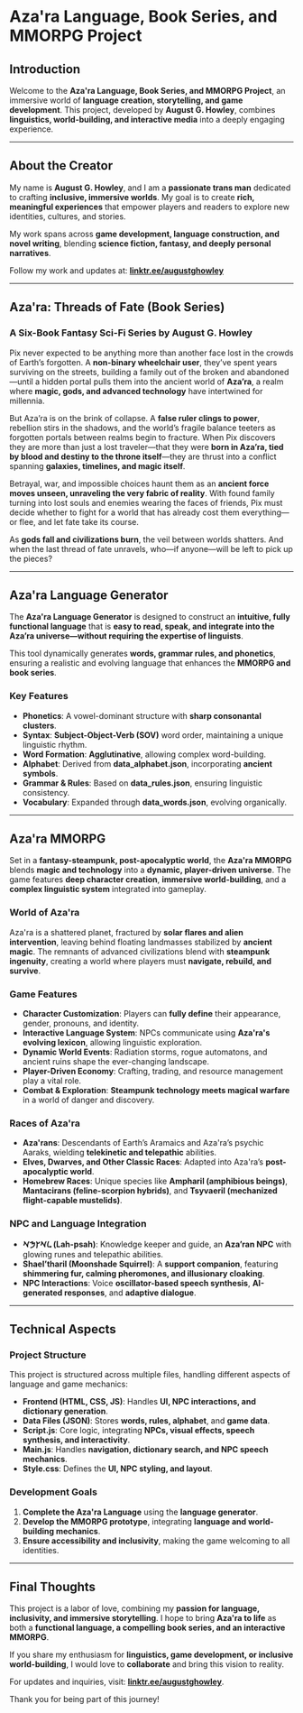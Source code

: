# **Aza'ra Language, Book Series, and MMORPG Project**

## **Introduction**
Welcome to the **Aza'ra Language, Book Series, and MMORPG Project**, an immersive world of **language creation, storytelling, and game development**. This project, developed by **August G. Howley**, combines **linguistics, world-building, and interactive media** into a deeply engaging experience.

---

## **About the Creator**
My name is **August G. Howley**, and I am a **passionate trans man** dedicated to crafting **inclusive, immersive worlds**. My goal is to create **rich, meaningful experiences** that empower players and readers to explore new identities, cultures, and stories.

My work spans across **game development, language construction, and novel writing**, blending **science fiction, fantasy, and deeply personal narratives**.

Follow my work and updates at: **[linktr.ee/augustghowley](https://linktr.ee/augustghowley)**

---

## **Aza'ra: Threads of Fate (Book Series)**
### **A Six-Book Fantasy Sci-Fi Series by August G. Howley**

Pix never expected to be anything more than another face lost in the crowds of Earth’s forgotten. A **non-binary wheelchair user**, they’ve spent years surviving on the streets, building a family out of the broken and abandoned—until a hidden portal pulls them into the ancient world of **Aza’ra**, a realm where **magic, gods, and advanced technology** have intertwined for millennia.

But Aza’ra is on the brink of collapse. A **false ruler clings to power**, rebellion stirs in the shadows, and the world’s fragile balance teeters as forgotten portals between realms begin to fracture. When Pix discovers they are more than just a lost traveler—that they were **born in Aza’ra, tied by blood and destiny to the throne itself**—they are thrust into a conflict spanning **galaxies, timelines, and magic itself**.

Betrayal, war, and impossible choices haunt them as an **ancient force moves unseen, unraveling the very fabric of reality**. With found family turning into lost souls and enemies wearing the faces of friends, Pix must decide whether to fight for a world that has already cost them everything—or flee, and let fate take its course.

As **gods fall and civilizations burn**, the veil between worlds shatters. And when the last thread of fate unravels, who—if anyone—will be left to pick up the pieces?

---

## **Aza'ra Language Generator**
The **Aza'ra Language Generator** is designed to construct an **intuitive, fully functional language** that is **easy to read, speak, and integrate into the Aza’ra universe—without requiring the expertise of linguists**.

This tool dynamically generates **words, grammar rules, and phonetics**, ensuring a realistic and evolving language that enhances the **MMORPG and book series**.

### **Key Features**
- **Phonetics**: A vowel-dominant structure with **sharp consonantal clusters**.
- **Syntax**: **Subject-Object-Verb (SOV)** word order, maintaining a unique linguistic rhythm.
- **Word Formation**: **Agglutinative**, allowing complex word-building.
- **Alphabet**: Derived from **data_alphabet.json**, incorporating **ancient symbols**.
- **Grammar & Rules**: Based on **data_rules.json**, ensuring linguistic consistency.
- **Vocabulary**: Expanded through **data_words.json**, evolving organically.

---

## **Aza'ra MMORPG**
Set in a **fantasy-steampunk, post-apocalyptic world**, the **Aza'ra MMORPG** blends **magic and technology** into a **dynamic, player-driven universe**. The game features **deep character creation**, **immersive world-building**, and a **complex linguistic system** integrated into gameplay.

### **World of Aza'ra**
Aza'ra is a shattered planet, fractured by **solar flares and alien intervention**, leaving behind floating landmasses stabilized by **ancient magic**. The remnants of advanced civilizations blend with **steampunk ingenuity**, creating a world where players must **navigate, rebuild, and survive**.

### **Game Features**
- **Character Customization**: Players can **fully define** their appearance, gender, pronouns, and identity.
- **Interactive Language System**: NPCs communicate using **Aza'ra's evolving lexicon**, allowing linguistic exploration.
- **Dynamic World Events**: Radiation storms, rogue automatons, and ancient ruins shape the ever-changing landscape.
- **Player-Driven Economy**: Crafting, trading, and resource management play a vital role.
- **Combat & Exploration**: **Steampunk technology meets magical warfare** in a world of danger and discovery.

### **Races of Aza'ra**
- **Aza'rans**: Descendants of Earth’s Aramaics and Aza'ra’s psychic Aaraks, wielding **telekinetic and telepathic** abilities.
- **Elves, Dwarves, and Other Classic Races**: Adapted into Aza'ra’s **post-apocalyptic world**.
- **Homebrew Races**: Unique species like **Ampharil (amphibious beings)**, **Mantacirans (feline-scorpion hybrids)**, and **Tsyvaeril (mechanized flight-capable mustelids)**.

### **NPC and Language Integration**
- **𐡋𐡀𐡑𐡎𐡀 (Lah-psah)**: Knowledge keeper and guide, an **Aza’ran NPC** with glowing runes and telepathic abilities.
- **Shael’tharil (Moonshade Squirrel)**: A **support companion**, featuring **shimmering fur, calming pheromones, and illusionary cloaking**.
- **NPC Interactions**: Voice **oscillator-based speech synthesis**, **AI-generated responses**, and **adaptive dialogue**.

---

## **Technical Aspects**
### **Project Structure**
This project is structured across multiple files, handling different aspects of language and game mechanics:
- **Frontend (HTML, CSS, JS)**: Handles **UI, NPC interactions, and dictionary generation**.
- **Data Files (JSON)**: Stores **words, rules, alphabet**, and **game data**.
- **Script.js**: Core logic, integrating **NPCs, visual effects, speech synthesis, and interactivity**.
- **Main.js**: Handles **navigation, dictionary search, and NPC speech mechanics**.
- **Style.css**: Defines the **UI, NPC styling, and layout**.

### **Development Goals**
1. **Complete the Aza'ra Language** using the **language generator**.
2. **Develop the MMORPG prototype**, integrating **language and world-building mechanics**.
3. **Ensure accessibility and inclusivity**, making the game welcoming to all identities.

---

## **Final Thoughts**
This project is a labor of love, combining my **passion for language, inclusivity, and immersive storytelling**. I hope to bring **Aza'ra to life** as both a **functional language, a compelling book series, and an interactive MMORPG**.

If you share my enthusiasm for **linguistics, game development, or inclusive world-building**, I would love to **collaborate** and bring this vision to reality.

For updates and inquiries, visit: **[linktr.ee/augustghowley](https://linktr.ee/augustghowley)**.

Thank you for being part of this journey!

